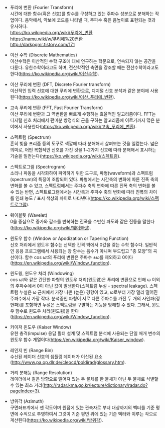 * 푸리에 변환 (Fourier Transform)  
시간에 대한 함수(혹은 신호)를 함수를 구성하고 있는 주파수 성분으로 분해하는 작업이다. 음악에서, 악보에 코드를 나타낼 때, 주파수 혹은 음높이로 표현되는 것과 유사하다.  
https://ko.wikipedia.org/wiki/푸리에_변환  
https://namu.wiki/w/푸리에%20변환  
http://darkpgmr.tistory.com/171  

* 이산 수학 (Discrete Mathematics)  
이산수학은 이산적인 수학 구조에 대해 연구하는 학문으로, 연속되지 않는 공간을 다룬다. 유한수학이라고도 하며, 전산학적인 측면을 강조할 때는 전산수학이라고도 한다(https://ko.wikipedia.org/wiki/이산수학).   
* 이산 푸리에 변환 (DFT, Discrete Fourier transform)  
이산적인 입력 신호에 대한 푸리에 변환으로, 디지털 신호 분석과 같은 분야에 사용된다(https://ko.wikipedia.org/wiki/이산_푸리에_변환).  

* 고속 푸리에 변환 (FFT, Fast Fourier Transform)  
이산 푸리에 변환과 그 역변환을 빠르게 수행하는 효율적인 알고리즘이다. FFT는 디지털 신호 처리에서 편미분 방정식의 근을 구하는 알고리즘에 이르기까지 많은 분야에서 사용한다(https://ko.wikipedia.org/wiki/고속_푸리에_변환).  

* 스펙트럼 (Spectrum)  
흔히 빛을 프리즘 등의 도구로 색깔에 따라 분해해서 살펴보는 것을 일컫는다. 넓은 의미로, 어떤 복합적인 신호를 가진 것을 1~2가지 신호에 따라 분해해서 표시하는 기술을 일컫는다(https://ko.wikipedia.org/wiki/스펙트럼).  

* 스펙트로그램 (Spectrogram)  
소리나 파동을 시각화하여 파악하기 위한 도구로, 파형(waveform)과 스펙트럼(spectrum)의 특징이 조합되어 있다. 파형에서는 시간축의 변화에 따른 진폭 축의 변화를 볼 수 있고, 스펙트럼에서는 주파수 축의 변화에 따른 진폭 축의 변화를 볼 수 있는 반면, 스펙트로그램에서는 시간축과 주파수 축의 변화에 따라 진폭의 차이를 인쇄 농도 / 표시 색상의 차이로 나타낸다(https://ko.wikipedia.org/wiki/스펙트로그램).  

* 웨이블릿 (Wavelet)  
0을 중심으로 증가와 감소를 반복하는 진폭을 수반한 파도와 같은 진동을 말한다(https://ko.wikipedia.org/wiki/웨이블릿).  
* 윈도우 함수 (Window or Apodization or Tapering Function)  
신호 처리에서 윈도우 함수는 선택한 간격 밖에서 0값을 갖는 수학 함수다. 일반적인 응용 프로그램에서 사용되는 창 함수는 음수가 아니며 부드럽고 "종 모양"의 곡선이다. 함수 cos ωt의 푸리에 변환은 주파수 ±ω를 제외하고 0이다(https://en.wikipedia.org/wiki/Window_function).  

* 윈도윙, 윈도우 처리 (Windowing)  
cos ωt와 같은 간단한 파형의 윈도우 처리(윈도윙)은 푸리에 변환으로 인해 ω 이외의 주파수에서 0이 아닌 값이 발생한다(스펙트럼 누설 - spectral leakage). 스펙트럼 누설은 ω 근처에서 가장 나쁜 (높은) 경향이 있고, ω로부터 가장 멀리 떨어진 주파수에서 가장 작다. 분석중인 파형이 서로 다른 주파수를 가진 두 개의 사인파(정현파)를 포함하면 누설은 스펙트럼을 구별하는 기능을 방해할 수 있다. 그래서, 윈도우 함수로 윈도우 처리(윈도윙)을 한다(https://en.wikipedia.org/wiki/Window_function).  

* 카이저 윈도우 (Kaiser Window)  
유한 충격(impulse) 응답 필터 설계 및 스펙트럼 분석에 사용되는 단일 매개 변수의 윈도우 함수 계열이다(https://en.wikipedia.org/wiki/Kaiser_window).  

* 레인지 빈 (Range Bin)  
수신된 레이더 신호의 샘플링 데이터가 이산된 요소(http://www.pa.op.dlr.de/cleocd/poldirad/glossary.htm).  

* 거리 분해능 (Range Resolution)  
레이더에서 같은 방향으로 떨어져 있는 두 물체를 한 물체가 아닌 두 물체로 식별할 수 있는 최소 거리(http://radar.kma.go.kr/lecture/dictionary/radar.do?pageIndex=3).  

* 방위각 (Azimuth)  
구면좌표계에서 잰 각도이며 원점에 있는 관측자로 부터 대상까지의 벡터를 기준 평면에 수직으로 투영하여서 그것이 기준 평면 위에 있는 기준 벡터와 이루는 각으로 계산된다(https://ko.wikipedia.org/wiki/방위각).  